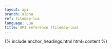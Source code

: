 ```yaml
---
layout: api
branch: alpha
ref: tilemap-lua
language: Lua
title: API reference (tilemap-lua)
---
```

{% include anchor_headings.html html=content %}
